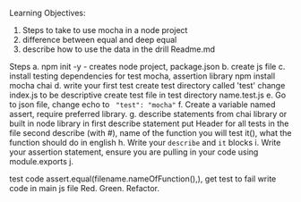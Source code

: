 Learning Objectives:
1) Steps to take to use mocha in a node project
2) difference between equal and deep equal
3) describe how to use the data in the drill Readme.md

Steps
a.  npm init -y  - creates node project, package.json
b.  create js file
c. install testing  dependencies for test
mocha, assertion library
npm install mocha chai
d.  write your first test
create test directory called 'test'
change index.js to be descriptive
create test file in test directory
name.test.js
e.  Go to json file, change echo to ` "test": "mocha"`
f.  Create a variable named assert, require preferred library.
g.  describe statements from chai library or built in node library
in first describe statement put Header for all tests in the file
second describe (with #), name of the function you will test
it(), what the function should do in english
h. Write your `describe` and `it` blocks
i. Write your assertion statement, ensure you are pulling in your code using module.exports 
j.  


 test code
assert.equal(filename.nameOfFunction(),),
get test to fail
write code in main js file
Red.
Green.
Refactor.

